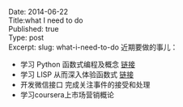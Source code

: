 Date: 2014-06-22  
Title:what I need to do  
Published: true  
Type: post  
Excerpt: 
slug: what-i-need-to-do
近期要做的事儿：
	
* 学习 Python 函数式编程及概念 [链接](http://www.cnblogs.com/huxi/archive/2011/06/18/2084316.html)
* 学习 LISP 从而深入体验函数式 [链接](http://www.cs.sfu.ca/CourseCentral/310/pwfong/Lisp/)
* 开发微信接口 完成关注事件的接受和处理
* 学习coursera上市场营销概论

